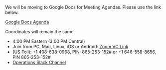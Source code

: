 We will be moving to Google Docs for Meeting Agendas. Please use the link below.

[Google Docs Agenda](https://docs.google.com/document/d/1Lo1t5vbu_cl9zTG6RXCNJTbspmLTTWetxC5oF4rwqE4/edit#)

Coordinates will remain the same.

   * 4:00 PM Eastern (3:00 PM Central)
   * Join from PC, Mac, Linux, iOS or Android: [Zoom VC Link](https://IU.zoom.us/j/865253152)
   * (US Toll): +1 408-638-0968, PIN: 865-253-152# or +1 646-558-8656, PIN 865-253-152#
   * [Operations Slack Channel](https://opensciencegrid.slack.com/messages/C5GAYBGA0/)


